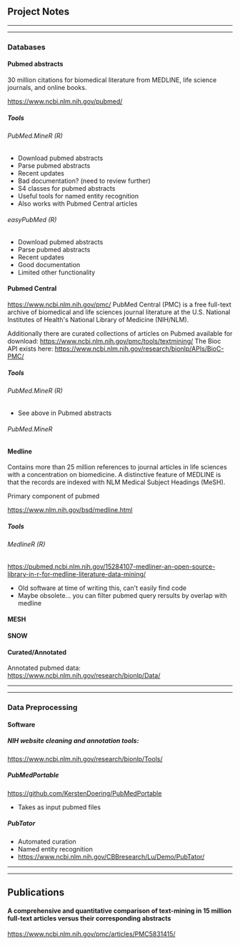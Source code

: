 ## Project Notes
--------------------------------------------------
--------------------------------------------------
### Databases
#### Pubmed abstracts
30 million citations for biomedical literature from MEDLINE, life science journals, and online books.

https://www.ncbi.nlm.nih.gov/pubmed/
##### Tools
###### PubMed.MineR (R)
- Download pubmed abstracts
- Parse pubmed abstracts
- Recent updates
- Bad documentation? (need to review further)
- S4 classes for pubmed abstracts
- Useful tools for named entity recognition
- Also works with Pubmed Central articles
###### easyPubMed (R)
- Download pubmed abstracts
- Parse pubmed abstracts
- Recent updates
- Good documentation
- Limited other functionality
#### Pubmed Central
https://www.ncbi.nlm.nih.gov/pmc/
PubMed Central (PMC) is a free full-text archive of biomedical and life sciences journal literature at the U.S. National Institutes of Health's National Library of Medicine (NIH/NLM).

Additionally there are curated collections of articles on Pubmed available for download:
https://www.ncbi.nlm.nih.gov/pmc/tools/textmining/
The Bioc API exists here:
https://www.ncbi.nlm.nih.gov/research/bionlp/APIs/BioC-PMC/
##### Tools
###### PubMed.MineR (R)
- See above in Pubmed abstracts
###### PubMed.MineR
#### Medline
Contains more than 25 million references to journal articles in life sciences with a concentration on biomedicine. A distinctive feature of MEDLINE is that the records are indexed with NLM Medical Subject Headings (MeSH).

Primary component of pubmed

https://www.nlm.nih.gov/bsd/medline.html

##### Tools
###### MedlineR (R)
https://pubmed.ncbi.nlm.nih.gov/15284107-medliner-an-open-source-library-in-r-for-medline-literature-data-mining/
- Old software at time of writing this, can't easily find code
- Maybe obsolete... you can filter pubmed query rersults by overlap with medline

#### MESH

#### SNOW

#### Curated/Annotated
Annotated pubmed data:
https://www.ncbi.nlm.nih.gov/research/bionlp/Data/

--------------------------------------------------
--------------------------------------------------

### Data Preprocessing

#### Software

##### NIH website cleaning and annotation tools:
https://www.ncbi.nlm.nih.gov/research/bionlp/Tools/

##### PubMedPortable
https://github.com/KerstenDoering/PubMedPortable
- Takes as input pubmed files

##### PubTator
- Automated curation
- Named entity recognition
- https://www.ncbi.nlm.nih.gov/CBBresearch/Lu/Demo/PubTator/


--------------------------------------------------
--------------------------------------------------
## Publications
#### A comprehensive and quantitative comparison of text-mining in 15 million full-text articles versus their corresponding abstracts
https://www.ncbi.nlm.nih.gov/pmc/articles/PMC5831415/

